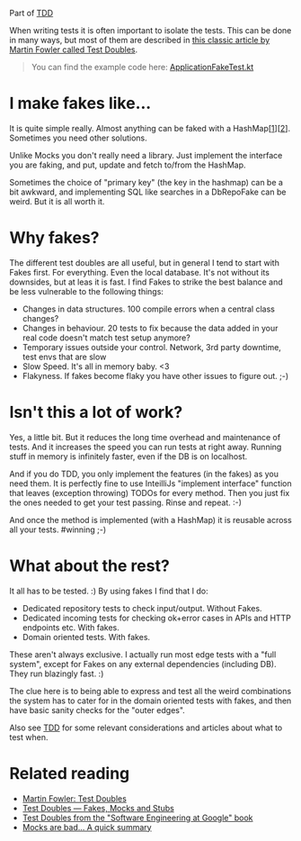 Part of [TDD](tdd.md)

When writing tests it is often important to isolate the tests. This can be done in many ways, but most of them are described in [this classic article by Martin Fowler called Test Doubles](https://martinfowler.com/bliki/TestDouble.html).

> You can find the example code here: [ApplicationFakeTest.kt](../src/test/kotlin/fakes/ApplicationFakeTest.kt)

# I make fakes like...

It is quite simple really. Almost anything can be faked with a HashMap[[1](../src/test/kotlin/fakes/ApplicationRepositoryFake.kt)][[2](../src/test/kotlin/fakes/UserNotificationFake.kt)]. Sometimes you need other solutions. 

Unlike Mocks you don't really need a library. Just implement the interface you are faking, and put, update and fetch to/from the HashMap. 

Sometimes the choice of "primary key" (the key in the hashmap) can be a bit awkward, and implementing SQL like searches in a DbRepoFake can be weird. But it is all worth it. 

# Why fakes?

The different test doubles are all useful, but in general I tend to start with Fakes first. For everything. Even the local database. It's not without its downsides, but at leas it is fast. I find Fakes to strike the best balance and be less vulnerable to the following things:
- Changes in data structures. 100 compile errors when a central class changes?
- Changes in behaviour. 20 tests to fix because the data added in your real code doesn't match test setup anymore?
- Temporary issues outside your control. Network, 3rd party downtime, test envs that are slow
- Slow Speed. It's all in memory baby. <3
- Flakyness. If fakes become flaky you have other issues to figure out. ;-)

# Isn't this a lot of work?

Yes, a little bit. But it reduces the long time overhead and maintenance of tests. And it increases the speed you can run tests at right away. Running stuff in memory is infinitely faster, even if the DB is on localhost.

And if you do TDD, you only implement the features (in the fakes) as you need them. It is perfectly fine to use InteilliJs "implement interface" function that leaves (exception throwing) TODOs for every method. Then you just fix the ones needed to get your test passing. Rinse and repeat. :-)

And once the method is implemented (with a HashMap) it is reusable across all your tests. #winning ;-)

# What about the rest?

It all has to be tested. :) By using fakes I find that I do:

- Dedicated repository tests to check input/output. Without Fakes.
- Dedicated incoming tests for checking ok+error cases in APIs and HTTP endpoints etc. With fakes.
- Domain oriented tests. With fakes.

These aren't always exclusive. I actually run most edge tests with a "full system", except for Fakes on any external dependencies (including DB). They run blazingly fast. :)

The clue here is to being able to express and test all the weird combinations the system has to cater for in the domain oriented tests with fakes, and then have basic sanity checks for the "outer edges".

Also see [TDD](tdd.md) for some relevant considerations and articles about what to test when.

# Related reading
- [Martin Fowler: Test Doubles](https://martinfowler.com/bliki/TestDouble.html)
- [Test Doubles — Fakes, Mocks and Stubs](https://blog.pragmatists.com/test-doubles-fakes-mocks-and-stubs-1a7491dfa3da)
- [Test Doubles from the "Software Engineering at Google" book](https://abseil.io/resources/swe-book/html/ch13.html)
- [Mocks are bad... A quick summary](https://anderssv.medium.com/mocks-are-bad-a-quick-summary-7c70d9d3226c)
